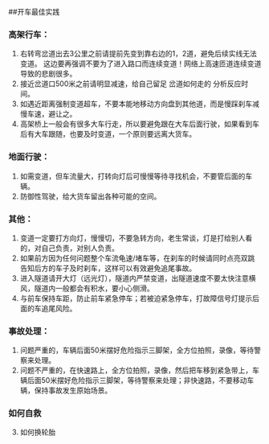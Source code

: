 
##开车最佳实践

### 高架行车：
1. 右转弯岔道出去3公里之前请提前先变到靠右边的1，2道，避免后续实线无法变道。 这边要再强调不要为了进入路口而连续变道！网络上高速匝道连续变道导致的悲剧很多。
2. 接近岔道口500米之前请明显减速，给自己留足 岔道如何走的 分析反应时间。 
3. 如遇近距离强制变道超车，不要本能地移动方向盘到其他道，而是慢踩刹车减慢车速，避让之。 
4. 高架桥上一般会有很多大车行走，所以要避免跟在大车后面行驶，如果看到车后有大车跟随，也要及时变道，一个原则要远离大货车。

### 地面行驶：
1. 如需变道，但车流量大，打转向灯后可慢慢等待寻找机会，不要管后面的车辆。 
2. 防御性驾驶，给大货车留出各种可能的空间。  

### 其他：
1. 变道一定要打方向灯，慢慢切，不要急转方向，老生常谈，灯是打给别人看的，对自己负责，对别人负责。
2. 如果前方因为任何问题整个车流龟速/堵车等，在刹车的时候请同时点亮双跳告知后方的车子及时刹车，这样可以有效避免追尾事故。
3. 进入隧道请开大灯（远光灯），隧道内严禁变道，出隧道速度不要太快注意横风，隧道内一般都会有积水，要小心侧滑。
4. 与前车保持车距，防止前车紧急停车；若被迫紧急停车，打故障信号灯提示后面的车追尾风险。

### 事故处理：
1. 问题严重的，车辆后面50米摆好危险指示三脚架，全方位拍照，录像，等待警察来处理。 
2. 问题不严重的，在快速路上，全方位拍照，录像，然后把车移到紧急带上，车辆后面50米摆好危险指示三脚架，等待警察来处理；非快速路，不要移动车辆，保持事故发生原始场景。 

### 如何自救
3. 如何换轮胎
